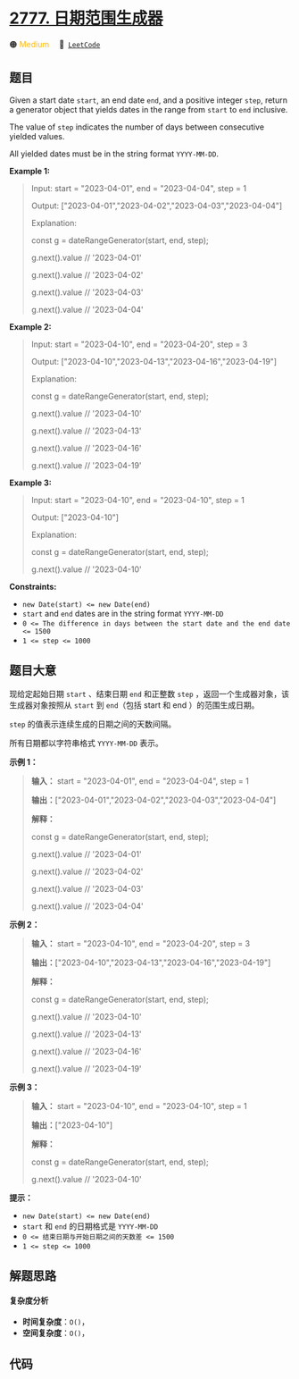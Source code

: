 # [2777. 日期范围生成器](https://leetcode.com/problems/date-range-generator)

🟠 <font color=#ffb800>Medium</font>&emsp; 🔗&ensp;[`LeetCode`](https://leetcode.com/problems/date-range-generator)

## 题目

Given a start date `start`, an end date `end`, and a positive integer `step`,
return a generator object that yields dates in the range from `start` to `end`
inclusive.

The value of `step` indicates the number of days between consecutive yielded
values.

All yielded dates must be in the string format `YYYY-MM-DD`.



**Example 1:**

> Input: start = "2023-04-01", end = "2023-04-04", step = 1
> 
> Output: ["2023-04-01","2023-04-02","2023-04-03","2023-04-04"]
> 
> Explanation: 
> 
> const g = dateRangeGenerator(start, end, step);
> 
> g.next().value // '2023-04-01'
> 
> g.next().value // '2023-04-02'
> 
> g.next().value // '2023-04-03'
> 
> g.next().value // '2023-04-04'

**Example 2:**

> Input: start = "2023-04-10", end = "2023-04-20", step = 3
> 
> Output: ["2023-04-10","2023-04-13","2023-04-16","2023-04-19"]
> 
> Explanation: 
> 
> const g = dateRangeGenerator(start, end, step);
> 
> g.next().value // '2023-04-10'
> 
> g.next().value // '2023-04-13'
> 
> g.next().value // '2023-04-16'
> 
> g.next().value // '2023-04-19'

**Example 3:**

> Input: start = "2023-04-10", end = "2023-04-10", step = 1
> 
> Output: ["2023-04-10"]
> 
> Explanation: 
> 
> const g = dateRangeGenerator(start, end, step);
> 
> g.next().value // '2023-04-10'

**Constraints:**

  * `new Date(start) <= new Date(end)`
  * `start` and `end` dates are in the string format `YYYY-MM-DD`
  * `0 <= The difference in days between the start date and the end date <= 1500`
  * `1 <= step <= 1000`


## 题目大意

现给定起始日期 `start` 、结束日期 `end` 和正整数 `step` ，返回一个生成器对象，该生成器对象按照从 `start` 到
`end`（包括 start 和 end ）的范围生成日期。

`step` 的值表示连续生成的日期之间的天数间隔。

所有日期都以字符串格式 `YYYY-MM-DD` 表示。



**示例 1：**

> 
> 
> 
> 
> 
> **输入：** start = "2023-04-01", end = "2023-04-04", step = 1
> 
> **输出：**["2023-04-01","2023-04-02","2023-04-03","2023-04-04"]
> 
> **解释：**
> 
> const g = dateRangeGenerator(start, end, step);
> 
> g.next().value // '2023-04-01'
> 
> g.next().value // '2023-04-02'
> 
> g.next().value // '2023-04-03'
> 
> g.next().value // '2023-04-04'

**示例 2：**

> 
> 
> 
> 
> 
> **输入：** start = "2023-04-10", end = "2023-04-20", step = 3
> 
> **输出：**["2023-04-10","2023-04-13","2023-04-16","2023-04-19"]
> 
> **解释：**
> 
> const g = dateRangeGenerator(start, end, step);
> 
> g.next().value // '2023-04-10'
> 
> g.next().value // '2023-04-13'
> 
> g.next().value // '2023-04-16'
> 
> g.next().value // '2023-04-19'

**示例 3：**

> 
> 
> 
> 
> 
> **输入：** start = "2023-04-10", end = "2023-04-10", step = 1
> 
> **输出：**["2023-04-10"]
> 
> **解释：**
> 
> const g = dateRangeGenerator(start, end, step);
> 
> g.next().value // '2023-04-10'
> 
> 



**提示：**

  * `new Date(start) <= new Date(end)`
  * `start` 和 `end` 的日期格式是 `YYYY-MM-DD`
  * `0 <= 结束日期与开始日期之间的天数差 <= 1500`
  * `1 <= step <= 1000`


## 解题思路

#### 复杂度分析

- **时间复杂度**：`O()`，
- **空间复杂度**：`O()`，

## 代码

```javascript

```
